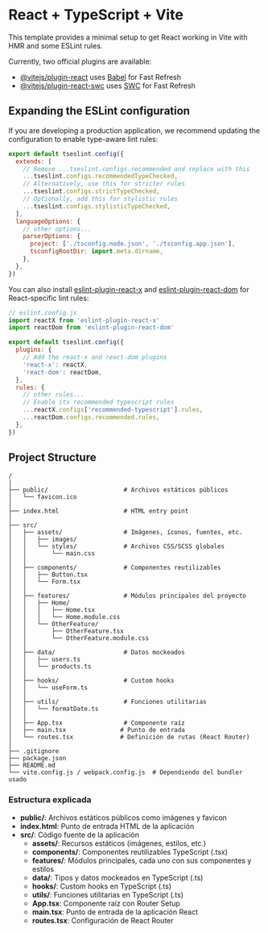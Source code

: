 # React + TypeScript + Vite

This template provides a minimal setup to get React working in Vite with HMR and some ESLint rules.

Currently, two official plugins are available:

- [@vitejs/plugin-react](https://github.com/vitejs/vite-plugin-react/blob/main/packages/plugin-react) uses [Babel](https://babeljs.io/) for Fast Refresh
- [@vitejs/plugin-react-swc](https://github.com/vitejs/vite-plugin-react/blob/main/packages/plugin-react-swc) uses [SWC](https://swc.rs/) for Fast Refresh

## Expanding the ESLint configuration

If you are developing a production application, we recommend updating the configuration to enable type-aware lint rules:

```js
export default tseslint.config({
  extends: [
    // Remove ...tseslint.configs.recommended and replace with this
    ...tseslint.configs.recommendedTypeChecked,
    // Alternatively, use this for stricter rules
    ...tseslint.configs.strictTypeChecked,
    // Optionally, add this for stylistic rules
    ...tseslint.configs.stylisticTypeChecked,
  ],
  languageOptions: {
    // other options...
    parserOptions: {
      project: ['./tsconfig.node.json', './tsconfig.app.json'],
      tsconfigRootDir: import.meta.dirname,
    },
  },
})
```

You can also install [eslint-plugin-react-x](https://github.com/Rel1cx/eslint-react/tree/main/packages/plugins/eslint-plugin-react-x) and [eslint-plugin-react-dom](https://github.com/Rel1cx/eslint-react/tree/main/packages/plugins/eslint-plugin-react-dom) for React-specific lint rules:

```js
// eslint.config.js
import reactX from 'eslint-plugin-react-x'
import reactDom from 'eslint-plugin-react-dom'

export default tseslint.config({
  plugins: {
    // Add the react-x and react-dom plugins
    'react-x': reactX,
    'react-dom': reactDom,
  },
  rules: {
    // other rules...
    // Enable its recommended typescript rules
    ...reactX.configs['recommended-typescript'].rules,
    ...reactDom.configs.recommended.rules,
  },
})
```

## Project Structure

```
/
│
├── public/                     # Archivos estáticos públicos
│   └── favicon.ico
│
├── index.html                  # HTML entry point
│
├── src/
│   ├── assets/                 # Imágenes, íconos, fuentes, etc.
│   │   ├── images/
│   │   └── styles/             # Archivos CSS/SCSS globales
│   │       └── main.css
│   │
│   ├── components/             # Componentes reutilizables
│   │   ├── Button.tsx
│   │   └── Form.tsx
│   │
│   ├── features/               # Módulos principales del proyecto
│   │   ├── Home/
│   │   │   ├── Home.tsx
│   │   │   └── Home.module.css
│   │   └── OtherFeature/
│   │       ├── OtherFeature.tsx
│   │       └── OtherFeature.module.css
│   │
│   ├── data/                   # Datos mockeados
│   │   ├── users.ts
│   │   └── products.ts
│   │
│   ├── hooks/                  # Custom hooks
│   │   └── useForm.ts
│   │
│   ├── utils/                  # Funciones utilitarias
│   │   └── formatDate.ts
│   │
│   ├── App.tsx                 # Componente raíz
│   ├── main.tsx               # Punto de entrada
│   └── routes.tsx             # Definición de rutas (React Router)
│
├── .gitignore
├── package.json
├── README.md
└── vite.config.js / webpack.config.js  # Dependiendo del bundler usado
```

### Estructura explicada

- **public/**: Archivos estáticos públicos como imágenes y favicon
- **index.html**: Punto de entrada HTML de la aplicación
- **src/**: Código fuente de la aplicación
  - **assets/**: Recursos estáticos (imágenes, estilos, etc.)
  - **components/**: Componentes reutilizables TypeScript (.tsx)
  - **features/**: Módulos principales, cada uno con sus componentes y estilos
  - **data/**: Tipos y datos mockeados en TypeScript (.ts)
  - **hooks/**: Custom hooks en TypeScript (.ts)
  - **utils/**: Funciones utilitarias en TypeScript (.ts)
  - **App.tsx**: Componente raíz con Router Setup
  - **main.tsx**: Punto de entrada de la aplicación React
  - **routes.tsx**: Configuración de React Router
